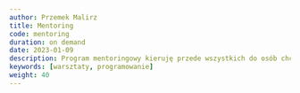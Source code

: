 ```yaml
---
author: Przemek Malirz
title: Mentoring
code: mentoring
duration: on demand
date: 2023-01-09
description: Program mentoringowy kieruję przede wszystkich do osób chcących rozpocząć przygodę z IT (programista, tester, analityk) oraz osób stawiajacych pierwsze kroki w zawodzie. Zapraszam serdecznie do kontaktu! 
keywords: [warsztaty, programowanie]
weight: 40
---
```

